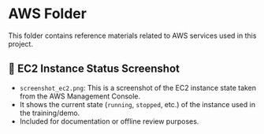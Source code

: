# AWS Folder

This folder contains reference materials related to AWS services used in this project.

## 📸 EC2 Instance Status Screenshot

- `screenshot_ec2.png`: This is a screenshot of the EC2 instance state taken from the AWS Management Console.
- It shows the current state (`running`, `stopped`, etc.) of the instance used in the training/demo.
- Included for documentation or offline review purposes.

